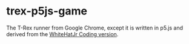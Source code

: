 # trex-p5js-game
The T-Rex runner from Google Chrome, except it is written in p5.js and derived from the [WhiteHatJr Coding version](https://github.com/adichaudhary/trexgame/).
